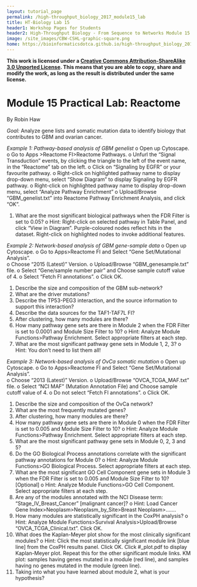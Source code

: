 ```yaml
---
layout: tutorial_page
permalink: /high-throughput_biology_2017_module15_lab
title: HT-Biology Lab 15
header1: Workshop Pages for Students
header2: High-Throughput Biology - From Sequence to Networks Module 15 Lab
image: /site_images/CBW-CSHL-graphic-square.png
home: https://bioinformaticsdotca.github.io/high-throughput_biology_2017
---
```


**This work is licensed under a [Creative Commons Attribution-ShareAlike 3.0 Unported License](http://creativecommons.org/licenses/by-sa/3.0/deed.en_US). This means that you are able to copy, share and modify the work, as long as the result is distributed under the same license.**

# Module 15 Practical Lab: Reactome

By Robin Haw

*Goal:* Analyze gene lists and somatic mutation data to identify biology that contributes to GBM and ovarian cancer.

*Example 1: Pathway-based analysis of GBM genelist*
o	Open up Cytoscape. 
o	Go to Apps >Reactome FI>Reactome Pathways.
o	Unfurl the “Signal Transduction” events, by clicking the triangle to the left of the event name, in the “Reactome” tab on the left. 
o	Click on “Signaling by EGFR” or your favourite pathway. 
o	Right-click on highlighted pathway name to display drop-down menu, select “Show Diagram” to display Signaling by EGFR pathway.
o	Right-click on highlighted pathway name to display drop-down menu, select “Analyze Pathway Enrichment” 
o	Upload/Browse “GBM_genelist.txt” into Reactome Pathway Enrichment Analysis, and click “OK”. 

1.	What are the most significant biological pathways when the FDR Filter is set to 0.05?
o	Hint: Right-click on selected pathway in Table Panel, and click “View in Diagram”. Purple-coloured nodes reflect hits in the dataset. Right-click on highlighted nodes to invoke additional features.

*Example 2: Network-based analysis of GBM gene-sample data* 
o	Open up Cytoscape. 
o	Go to Apps>Reactome FI and Select “Gene Set/Mutational Analysis”.  
o	Choose “2015 (Latest)” Version. 
o	Upload/Browse “GBM_genesample.txt” file. 
o	Select “Gene/sample number pair” and Choose sample cutoff value of 4. 
o	Select “Fetch FI annotations”. 
o	Click OK.

1.	Describe the size and composition of the GBM sub-network?
2.	What are the driver mutations?
3.	Describe the TP53-PEG3 interaction, and the source information to support this interaction?
4.	Describe the data sources for the TAF1-TAF7L FI?
5.	After clustering, how many modules are there? 
6.	How many pathway gene sets are there in Module 2 when the FDR Filter is set to 0.0001 and Module Size Filter to 10? 
o	Hint: Analyze Module Functions>Pathway Enrichment. Select appropriate filters at each step.
7.	What are the most significant pathway gene sets in Module 1, 2, 3?
o	Hint: You don’t need to list them all! 

*Example 3: Network-based analysis of OvCa somatic mutation* 
o	Open up Cytoscape. 
o	Go to Apps>Reactome FI and Select “Gene Set/Mutational Analysis”.  
o	Choose “2013 (Latest)” Version. 
o	Upload/Browse “OVCA_TCGA_MAF.txt” file. 
o	Select “NCI MAF” (Mutation Annotation File) and Choose sample cutoff value of 4. 
o	Do not select “Fetch FI annotations”. 
o	Click OK.

1.	Describe the size and composition of the OvCa network?
2.	What are the most frequently mutated genes?
3.	After clustering, how many modules are there? 
4.	How many pathway gene sets are there in Module 0 when the FDR Filter is set to 0.005 and Module Size Filter to 10?
o	Hint: Analyze Module Functions>Pathway Enrichment. Select appropriate filters at each step.
5.	What are the most significant pathway gene sets in Module 0, 2, 3 and 5? 
6.	Do the GO Biological Process annotations correlate with the significant pathway annotations for Module 0? 
o	Hint: Analyze Module Functions>GO Biological Process. Select appropriate filters at each step.
7.	What are the most significant GO Cell Component gene sets in Module 3 when the FDR Filter is set to 0.005 and Module Size Filter to 10? [Optional]
o	Hint: Analyze Module Functions>GO Cell Component. Select appropriate filters at each step.
8.	Are any of the modules annotated with the NCI Disease term: “Stage_IV_Breast_Cancer” [malignant cancer]?
o	Hint: Load Cancer Gene Index>Neoplasm>Neoplasm_by_Site>Breast Neoplasm>…….
9.	How many modules are statistically significant in the CoxPH analysis? 
o	Hint: Analyze Module Functions>Survival Analysis>Upload/Browse “OVCA_TCGA_Clinical.txt”. Click OK.
10.	What does the Kaplan-Meyer plot show for the most clinically significant modules?
o	Hint: Click the most statistically significant module link [blue line] from the CoxPH results panel. Click OK. Click #_plot.pdf to display Kaplan-Meyer plot. Repeat this for the other significant module links. KM plot: samples having genes mutated in a module (red line), and samples having no genes mutated in the module (green line).
11.	Taking into what you have learned about module 2, what is your hypothesis?
